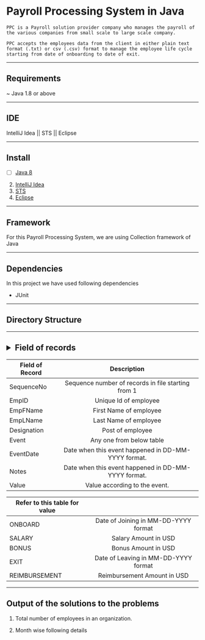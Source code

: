 # Payroll Processing System in Java

``PPC is a Payroll solution provider company who manages the payroll of the various companies from small scale to large scale company.``

``PPC accepts the employees data from the client in either plain text format (.txt) or csv (.csv) format to
manage the employee life cycle starting from date of onboarding to date of exit.``

---
## Requirements

~ Java 1.8 or above

---

## IDE 
IntelliJ Idea || STS || Eclipse

---

## Install
- [ ]  [Java 8](https://www.oracle.com/in/java/technologies/javase/javase8-archive-downloads.html)
2. [IntelliJ Idea](https://www.jetbrains.com/idea/download/#section=windows)
3. [STS ](https://spring.io/tools)
4. [Eclipse ](https://www.eclipse.org/downloads/)

---

## Framework

For this Payroll Processing System, we are using Collection framework of Java

---

## Dependencies

In this project we have used following dependencies

- JUnit

---

## Directory Structure


---

## <details><summary>Field of records</summary>


| Field of Record        | Description|  
| ------------- |:-------------:| 
|SequenceNo     | Sequence number of records in file starting from 1 | 
| EmpID      | Unique Id of employee  |  
| EmpFName | First Name of employee      |    
|EmpLName | Last Name of employee|
|Designation| Post of employee|
|Event| Any one from below table|
| EventDate | Date when this event happened in DD-MM-YYYY format.|
|Notes|Date when this event happened in DD-MM-YYYY format.|
|Value| Value according to the event. |


|Refer to this table for value | |          
| ------------- |:-------------:| 
| ONBOARD     | Date of Joining in MM-DD-YYYY format | 
| SALARY      | Salary Amount in USD     |  
| BONUS  |Bonus Amount in USD|
|EXIT| Date of Leaving in MM-DD-YYYY format|
|REIMBURSEMENT| Reimbursement Amount in USD|

</details>

---

## Output of the solutions to the problems

1. Total number of employees in an organization.

2. Month wise following details


